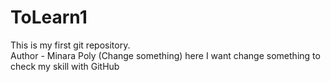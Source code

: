 # ToLearn1
This is my first git repository.
<br>
Author - Minara Poly (Change something)
here I want change something to check my skill with GitHub

